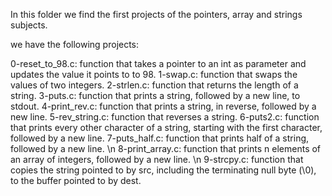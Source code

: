 In this folder we find the first projects of the pointers, array and strings subjects.

we have the following projects:

0-reset_to_98.c: function that takes a pointer to an int as parameter and updates the value it points to to 98.
1-swap.c: function that swaps the values of two integers.
2-strlen.c: function that returns the length of a string.
3-puts.c: function that prints a string, followed by a new line, to stdout.
4-print_rev.c: function that prints a string, in reverse, followed by a new line.
5-rev_string.c: function that reverses a string.
6-puts2.c: function that prints every other character of a string, starting with the first character, followed by a new line.
7-puts_half.c: function that prints half of a string, followed by a new line. \n
8-print_array.c: function that prints n elements of an array of integers, followed by a new line. \n
9-strcpy.c: function that copies the string pointed to by src, including the terminating null byte (\0), to the buffer pointed to by dest.


